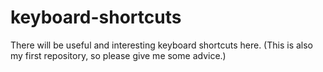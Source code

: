 # keyboard-shortcuts
   There will be useful and interesting keyboard shortcuts here.
   (This is also my first repository, so please give me some advice.)
